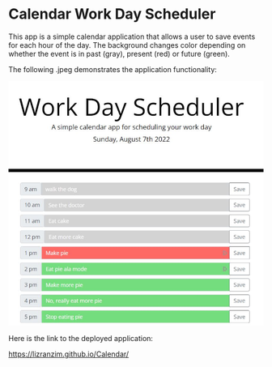 # Calendar Work Day Scheduler

This app is a simple calendar application that allows a user to save events for each hour of the day. The background changes color depending on whether the event is in past (gray), present (red) or future (green).



The following .jpeg demonstrates the application functionality:

![A user clicks on slots on the color-coded calendar and edits the events.](./Assets/Calendar_App.JPG)

Here is the link to the deployed application:

https://lizranzim.github.io/Calendar/



